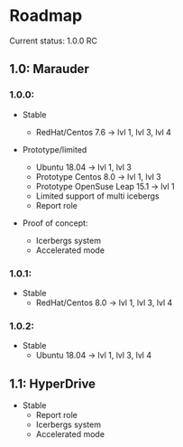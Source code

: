 # Roadmap

Current status: 1.0.0 RC

## 1.0: Marauder
### 1.0.0:
* Stable
  * RedHat/Centos 7.6 -> lvl 1, lvl 3, lvl 4

* Prototype/limited
  * Ubuntu 18.04 -> lvl 1, lvl 3
  * Prototype Centos 8.0 -> lvl 1, lvl 3
  * Prototype OpenSuse Leap 15.1 -> lvl 1
  * Limited support of multi icebergs
  * Report role

* Proof of concept:
  * Icerbergs system
  * Accelerated mode
  
### 1.0.1:
* Stable
  * RedHat/Centos 8.0 -> lvl 1, lvl 3, lvl 4
  
### 1.0.2:
* Stable
  * Ubuntu 18.04 -> lvl 1, lvl 3, lvl 4

## 1.1: HyperDrive
* Stable
  * Report role
  * Icerbergs system
  * Accelerated mode

